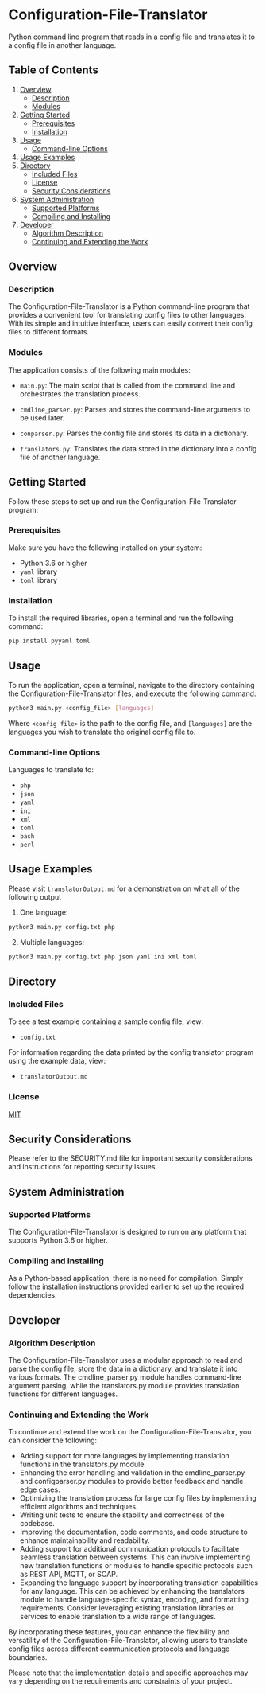 # Configuration-File-Translator

Python command line program that reads in a config file and translates it to a config file in another language.

## Table of Contents
1. [Overview](#overview)
   * [Description](#description)
   * [Modules](#modules)
2. [Getting Started](#getting-started)
   * [Prerequisites](#prerequisites)
   * [Installation](#installation)
3. [Usage](#usage)
   * [Command-line Options](#command-line-options)
4. [Usage Examples](#usage-examples)
5. [Directory](#directory)
   * [Included Files](#included-files)
   * [License](#license)
   * [Security Considerations](#security-considerations)
6. [System Administration](#system-administration)
   * [Supported Platforms](#supported-platforms)
   * [Compiling and Installing](#compiling-and-installing)
7. [Developer](#developer)
   * [Algorithm Description](#algorithm-description)
   * [Continuing and Extending the Work](#continuing-and-extending-the-work)


## Overview
### Description
The Configuration-File-Translator is a Python command-line program that provides a convenient tool for translating config files to other languages. With its simple and intuitive interface, users can easily convert their config files to different formats.

### Modules
The application consists of the following main modules:

* `main.py`: The main script that is called from the command line and orchestrates the translation process.

* `cmdline_parser.py`: Parses and stores the command-line arguments to be used later.

* `conparser.py`: Parses the config file and stores its data in a dictionary.

* `translators.py`: Translates the data stored in the dictionary into a config file of another language.

## Getting Started
Follow these steps to set up and run the Configuration-File-Translator program:

### Prerequisites
Make sure you have the following installed on your system:
- Python 3.6 or higher
- `yaml` library
- `toml` library

### Installation
To install the required libraries, open a terminal and run the following command:
```bash
pip install pyyaml toml
```

## Usage
To run the application, open a terminal, navigate to the directory containing the Configuration-File-Translator files, and execute the following command:

```bash
python3 main.py <config_file> [languages]
```
Where `<config file>` is the path to the config file, and `[languages]` are the languages you wish to translate the original config file to.

### Command-line Options
Languages to translate to:
- `php`
 - `json`
 - `yaml`
 - `ini`
 - `xml`
 - `toml`
 - `bash`
 - `perl`

 ## Usage Examples
Please visit `translatorOutput.md` for a demonstration on what all of the following output

1. One language:
```bash
python3 main.py config.txt php
```

2. Multiple languages:
```bash
python3 main.py config.txt php json yaml ini xml toml
```

## Directory
### Included Files
To see a test example containing a sample config file, view: 
* ```config.txt```

For information regarding the data printed by the config translator program using the example data, view:
* ```translatorOutput.md```

### License
[MIT](https://choosealicense.com/licenses/mit/)

## Security Considerations
Please refer to the SECURITY.md file for important security considerations and instructions for reporting security issues.


## System Administration
### Supported Platforms
The Configuration-File-Translator is designed to run on any platform that supports Python 3.6 or higher.

### Compiling and Installing
As a Python-based application, there is no need for compilation. Simply follow the installation instructions provided earlier to set up the required dependencies.

## Developer
### Algorithm Description
The Configuration-File-Translator uses a modular approach to read and parse the config file, store the data in a dictionary, and translate it into various formats. The cmdline_parser.py module handles command-line argument parsing, while the translators.py module provides translation functions for different languages.

### Continuing and Extending the Work
To continue and extend the work on the Configuration-File-Translator, you can consider the following:

- Adding support for more languages by implementing translation functions in the translators.py module.
- Enhancing the error handling and validation in the cmdline_parser.py and configparser.py modules to provide better feedback and handle edge cases.
- Optimizing the translation process for large config files by implementing efficient algorithms and techniques.
- Writing unit tests to ensure the stability and correctness of the codebase.
- Improving the documentation, code comments, and code structure to enhance maintainability and readability.
- Adding support for additional communication protocols to facilitate seamless translation between systems. This can involve implementing new translation functions or modules to handle specific protocols such as REST API, MQTT, or SOAP.
- Expanding the language support by incorporating translation capabilities for any language. This can be achieved by enhancing the translators module to handle language-specific syntax, encoding, and formatting requirements. Consider leveraging existing translation libraries or services to enable translation to a wide range of languages.

By incorporating these features, you can enhance the flexibility and versatility of the Configuration-File-Translator, allowing users to translate config files across different communication protocols and language boundaries.

Please note that the implementation details and specific approaches may vary depending on the requirements and constraints of your project.









